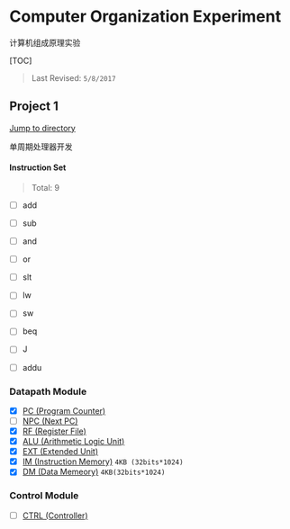 # Computer Organization Experiment

计算机组成原理实验

[TOC]

> Last Revised: `5/8/2017`

## Project 1

[Jump to directory](Project_1/)

单周期处理器开发

#### Instruction Set

> Total: 9

- [ ] add
- [ ] sub
- [ ] and
- [ ] or
- [ ] slt
- [ ] lw
- [ ] sw
- [ ] beq
- [ ] J
- [ ] addu


### Datapath Module

- [x] [PC (Program Counter)](Project_1/datapath/pc.v)
- [ ] [NPC (Next PC)](Project_1/datapath/npc.v)
- [x] [RF (Register File)](Project_1/datapath/rf.v)
- [x] [ALU (Arithmetic Logic Unit)](Project_1/datapath/alu.v)
- [x] [EXT (Extended Unit)](Project_1/datapath/ext.v)
- [x] [IM (Instruction Memory)](Project_1/datapath/im.v) `4KB (32bits*1024)`
- [x] [DM (Data Memeory)](Project_1/datapath/dm.v) `4KB(32bits*1024)`

### Control Module

- [ ] [CTRL (Controller)](Project_1/control/ctrl.v)
